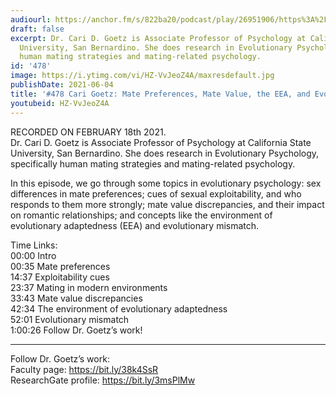 ```yaml
---
audiourl: https://anchor.fm/s/822ba20/podcast/play/26951906/https%3A%2F%2Fd3ctxlq1ktw2nl.cloudfront.net%2Fstaging%2F2021-1-19%2Fba8065cb-c5e4-0a6f-9979-9cecf1486346.m4a
draft: false
excerpt: Dr. Cari D. Goetz is Associate Professor of Psychology at California State
  University, San Bernardino. She does research in Evolutionary Psychology, specifically
  human mating strategies and mating-related psychology.
id: '478'
image: https://i.ytimg.com/vi/HZ-VvJeoZ4A/maxresdefault.jpg
publishDate: 2021-06-04
title: '#478 Cari Goetz: Mate Preferences, Mate Value, the EEA, and Evolutionary Mismatch'
youtubeid: HZ-VvJeoZ4A
---
```

<div class="timelinks">

RECORDED ON FEBRUARY 18th 2021.  
Dr. Cari D. Goetz is Associate Professor of Psychology at California State University, San Bernardino. She does research in Evolutionary Psychology, specifically human mating strategies and mating-related psychology.

In this episode, we go through some topics in evolutionary psychology: sex differences in mate preferences; cues of sexual exploitability, and who responds to them more strongly; mate value discrepancies, and their impact on romantic relationships; and concepts like the environment of evolutionary adaptedness (EEA) and evolutionary mismatch.

Time Links:  
<time>00:00</time> Intro  
<time>00:35</time> Mate preferences  
<time>14:37</time> Exploitability cues  
<time>23:37</time> Mating in modern environments  
<time>33:43</time> Mate value discrepancies  
<time>42:34</time> The environment of evolutionary adaptedness  
<time>52:01</time> Evolutionary mismatch  
<time>1:00:26</time> Follow Dr. Goetz’s work!

---

Follow Dr. Goetz’s work:  
Faculty page: https://bit.ly/38k4SsR  
ResearchGate profile: https://bit.ly/3msPlMw
</div>

